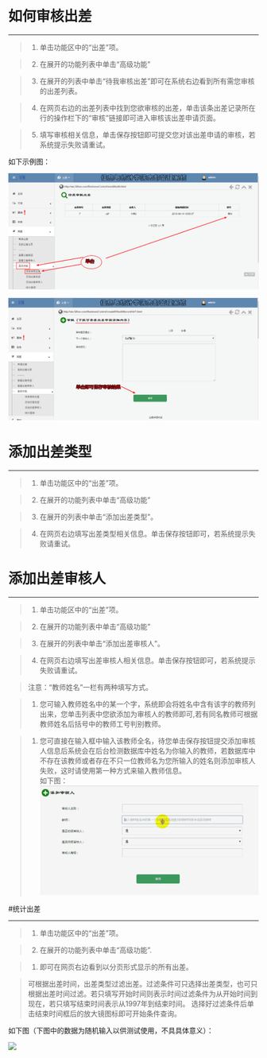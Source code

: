 # 如何审核出差

---

> 1. 单击功能区中的“出差”项。

> 2. 在展开的功能列表中单击“高级功能”

> 3. 在展开的列表中单击“待我审核出差”即可在系统右边看到所有需您审核的出差列表。

> 4. 在网页右边的出差列表中找到您欲审核的出差，单击该条出差记录所在行的操作栏下的“审核”链接即可进入审核该出差申请页面。

> 5. 填写审核相关信息，单击保存按钮即可提交您对该出差申请的审核，若系统提示失败请重试。

如下示例图：


![](/assets/chapter2/chuchai/审核.png)

![](/assets/chapter2/chuchai/审核2.png)

# 添加出差类型

---

> 1. 单击功能区中的“出差”项。

> 2. 在展开的功能列表中单击“高级功能”

> 3. 在展开的列表中单击“添加出差类型”。

> 4. 在网页右边填写出差类型相关信息。单击保存按钮即可，若系统提示失败请重试。


# 添加出差审核人<a id='addbta'></a>

---

> 1. 单击功能区中的“出差”项。

> 2. 在展开的功能列表中单击“高级功能”

> 3. 在展开的列表中单击“添加出差审核人”。

> 4. 在网页右边填写出差审核人相关信息。单击保存按钮即可，若系统提示失败请重试。

>   <w>注意：“教师姓名”一栏有两种填写方式。

>    1.  <w>您可输入教师姓名中的某一个字，系统即会将姓名中含有该字的教师列出来，您单击列表中您欲添加为审核人的教师即可,若有同名教师可根据教师姓名后括号中的教师工号判别教师。

>    1.  <W>您可直接在输入框中输入该教师全名，待您单击保存按钮提交添加审核人信息后系统会在后台检测数据库中姓名为你输入的教师，若数据库中不存在该教师或者存在不只一位教师名为您所输入的姓名则添加审核人失败，这时请使用第一种方式来输入教师信息。  
   如下图：
![](/assets/chapter2/chuchai/审核人.gif)



#统计出差

----

> 1. 单击功能区中的“出差”项。

> 2. 在展开的功能列表中单击“高级功能”.

>1.  即可在网页右边看到以分页形式显示的所有出差。

>   可根据出差时间，出差类型过滤出差。过滤条件可只选择出差类型，也可只根据出差时间过滤。若只填写开始时间则表示时间过滤条件为从开始时间到现在，若只填写结束时间表示从1997年到结束时间。
   选择好过滤条件后单击结束时间框后的放大镜图标即可开始条件查询。

如下图（下图中的数据为随机输入以供测试使用，不具具体意义）：

![](/assets/chapter2/chuchai/cha.gif)

